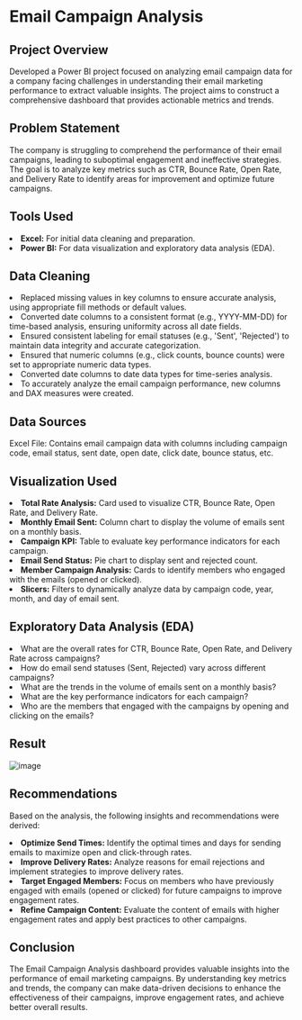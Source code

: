 # Email Campaign Analysis

## Project Overview
Developed a Power BI project focused on analyzing email campaign data for a company facing challenges in understanding their email marketing performance to extract valuable insights. The project aims to construct a comprehensive dashboard that provides actionable metrics and trends.

## Problem Statement
The company is struggling to comprehend the performance of their email campaigns, leading to suboptimal engagement and ineffective strategies. The goal is to analyze key metrics such as CTR, Bounce Rate, Open Rate, and Delivery Rate to identify areas for improvement and optimize future campaigns.

## Tools Used
<li><b>Excel:</b> For initial data cleaning and preparation.</li>
<li><b>Power BI:</b> For data visualization and exploratory data analysis (EDA).</li>

## Data Cleaning
<li>Replaced missing values in key columns to ensure accurate analysis, using appropriate fill methods or default values.</li>
<li>Converted date columns to a consistent format (e.g., YYYY-MM-DD) for time-based analysis, ensuring uniformity across all date fields.</li>
<li>Ensured consistent labeling for email statuses (e.g., 'Sent', 'Rejected') to maintain data integrity and accurate categorization.</li>
<li>Ensured that numeric columns (e.g., click counts, bounce counts) were set to appropriate numeric data types.</li>
<li>Converted date columns to date data types for time-series analysis.</li>
<li>To accurately analyze the email campaign performance, new columns and DAX measures were created.</li>

## Data Sources
Excel File: Contains email campaign data with columns including campaign code, email status, sent date, open date, click date, bounce status, etc.

## Visualization Used
<li><b>Total Rate Analysis:</b> Card used to visualize CTR, Bounce Rate, Open Rate, and Delivery Rate.</li>
<li><b>Monthly Email Sent:</b> Column chart to display the volume of emails sent on a monthly basis.</li>
<li><b>Campaign KPI:</b> Table to evaluate key performance indicators for each campaign.</li>
<li><b>Email Send Status:</b> Pie chart to display sent and rejected count.</li>
<li><b>Member Campaign Analysis:</b> Cards to identify members who engaged with the emails (opened or clicked).</li>
<li><b>Slicers:</b> Filters to dynamically analyze data by campaign code, year, month, and day of email sent.</li>

## Exploratory Data Analysis (EDA)
<li>What are the overall rates for CTR, Bounce Rate, Open Rate, and Delivery Rate across campaigns?</li>
<li>How do email send statuses (Sent, Rejected) vary across different campaigns?</li>
<li>What are the trends in the volume of emails sent on a monthly basis?</li>
<li>What are the key performance indicators for each campaign?</li>
<li>Who are the members that engaged with the campaigns by opening and clicking on the emails?</li>

## Result
![image](https://github.com/Hari-Vijayaraghavan96/Email-Campaign-Analysis/assets/163993617/1cad29fb-70a9-42dd-82af-6217dce8fa4d)

## Recommendations
Based on the analysis, the following insights and recommendations were derived:
<li><b>Optimize Send Times:</b> Identify the optimal times and days for sending emails to maximize open and click-through rates.</li>
<li><b>Improve Delivery Rates:</b> Analyze reasons for email rejections and implement strategies to improve delivery rates.</li>
<li><b>Target Engaged Members:</b> Focus on members who have previously engaged with emails (opened or clicked) for future campaigns to improve engagement rates.</li>
<li><b>Refine Campaign Content:</b> Evaluate the content of emails with higher engagement rates and apply best practices to other campaigns.</li>

## Conclusion
The Email Campaign Analysis dashboard provides valuable insights into the performance of email marketing campaigns. By understanding key metrics and trends, the company can make data-driven decisions to enhance the effectiveness of their campaigns, improve engagement rates, and achieve better overall results.

